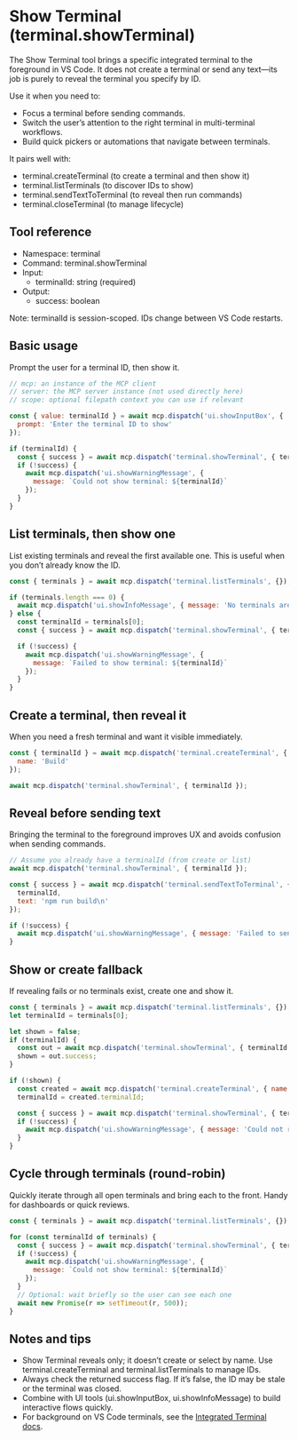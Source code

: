 # Show Terminal (terminal.showTerminal)

The Show Terminal tool brings a specific integrated terminal to the foreground in VS Code. It does not create a terminal or send any text—its job is purely to reveal the terminal you specify by ID.

Use it when you need to:
- Focus a terminal before sending commands.
- Switch the user’s attention to the right terminal in multi-terminal workflows.
- Build quick pickers or automations that navigate between terminals.

It pairs well with:
- terminal.createTerminal (to create a terminal and then show it)
- terminal.listTerminals (to discover IDs to show)
- terminal.sendTextToTerminal (to reveal then run commands)
- terminal.closeTerminal (to manage lifecycle)

## Tool reference

- Namespace: terminal
- Command: terminal.showTerminal
- Input:
  - terminalId: string (required)
- Output:
  - success: boolean

Note: terminalId is session-scoped. IDs change between VS Code restarts.

## Basic usage

Prompt the user for a terminal ID, then show it.

```javascript
// mcp: an instance of the MCP client
// server: the MCP server instance (not used directly here)
// scope: optional filepath context you can use if relevant

const { value: terminalId } = await mcp.dispatch('ui.showInputBox', {
  prompt: 'Enter the terminal ID to show'
});

if (terminalId) {
  const { success } = await mcp.dispatch('terminal.showTerminal', { terminalId });
  if (!success) {
    await mcp.dispatch('ui.showWarningMessage', {
      message: `Could not show terminal: ${terminalId}`
    });
  }
}
```

## List terminals, then show one

List existing terminals and reveal the first available one. This is useful when you don’t already know the ID.

```javascript
const { terminals } = await mcp.dispatch('terminal.listTerminals', {});

if (terminals.length === 0) {
  await mcp.dispatch('ui.showInfoMessage', { message: 'No terminals are open.' });
} else {
  const terminalId = terminals[0];
  const { success } = await mcp.dispatch('terminal.showTerminal', { terminalId });

  if (!success) {
    await mcp.dispatch('ui.showWarningMessage', {
      message: `Failed to show terminal: ${terminalId}`
    });
  }
}
```

## Create a terminal, then reveal it

When you need a fresh terminal and want it visible immediately.

```javascript
const { terminalId } = await mcp.dispatch('terminal.createTerminal', {
  name: 'Build'
});

await mcp.dispatch('terminal.showTerminal', { terminalId });
```

## Reveal before sending text

Bringing the terminal to the foreground improves UX and avoids confusion when sending commands.

```javascript
// Assume you already have a terminalId (from create or list)
await mcp.dispatch('terminal.showTerminal', { terminalId });

const { success } = await mcp.dispatch('terminal.sendTextToTerminal', {
  terminalId,
  text: 'npm run build\n'
});

if (!success) {
  await mcp.dispatch('ui.showWarningMessage', { message: 'Failed to send text to terminal.' });
}
```

## Show or create fallback

If revealing fails or no terminals exist, create one and show it.

```javascript
const { terminals } = await mcp.dispatch('terminal.listTerminals', {});
let terminalId = terminals[0];

let shown = false;
if (terminalId) {
  const out = await mcp.dispatch('terminal.showTerminal', { terminalId });
  shown = out.success;
}

if (!shown) {
  const created = await mcp.dispatch('terminal.createTerminal', { name: 'Tasks' });
  terminalId = created.terminalId;

  const { success } = await mcp.dispatch('terminal.showTerminal', { terminalId });
  if (!success) {
    await mcp.dispatch('ui.showWarningMessage', { message: 'Could not reveal the new terminal.' });
  }
}
```

## Cycle through terminals (round-robin)

Quickly iterate through all open terminals and bring each to the front. Handy for dashboards or quick reviews.

```javascript
const { terminals } = await mcp.dispatch('terminal.listTerminals', {});

for (const terminalId of terminals) {
  const { success } = await mcp.dispatch('terminal.showTerminal', { terminalId });
  if (!success) {
    await mcp.dispatch('ui.showWarningMessage', {
      message: `Could not show terminal: ${terminalId}`
    });
  }
  // Optional: wait briefly so the user can see each one
  await new Promise(r => setTimeout(r, 500));
}
```

## Notes and tips

- Show Terminal reveals only; it doesn’t create or select by name. Use terminal.createTerminal and terminal.listTerminals to manage IDs.
- Always check the returned success flag. If it’s false, the ID may be stale or the terminal was closed.
- Combine with UI tools (ui.showInputBox, ui.showInfoMessage) to build interactive flows quickly.
- For background on VS Code terminals, see the [Integrated Terminal docs](https://code.visualstudio.com/docs/editor/integrated-terminal).